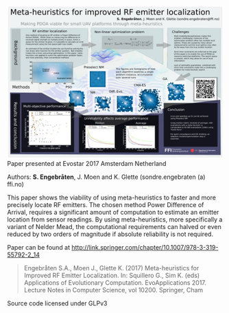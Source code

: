 ![# Meta-heuristics for improved RF emitter localization](/poster.png)
Paper presented at Evostar 2017 Amsterdam Netherland

Authors: **S. Engebråten**, J. Moen and K. Glette (sondre.engebraten (a) ffi.no)

This paper shows the viability of using meta-heuristics to faster and more precisely locate RF emitters. The chosen method Power Difference of Arrival, requires a significant amount of computation to estimate an emitter location from sensor readings. By using meta-heuristics, more specifically a variant of Nelder Mead, the computational requirements can halved or even reduced by two orders of magnitude if absolute reliability is not required.

Paper can be found at http://link.springer.com/chapter/10.1007/978-3-319-55792-2_14

> Engebråten S.A., Moen J., Glette K. (2017) Meta-heuristics for Improved RF Emitter Localization. In: Squillero G., Sim K. (eds) Applications of Evolutionary Computation. EvoApplications 2017. Lecture Notes in Computer Science, vol 10200. Springer, Cham

Source code licensed under GLPv3
